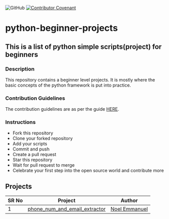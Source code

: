 ![GitHub](https://img.shields.io/github/license/De-pitcher/python-beginner-projects)
[![Contributor Covenant](https://img.shields.io/badge/Contributor%20Covenant-2.1-4baaaa.svg)](code_of_conduct.md) 
# python-beginner-projects

## This is a list of python simple scripts(project) for beginners
### Description

This repository contains a beginner level projects. It is mostly where the basic concepts of the python framework is put into practice.


### Contribution Guidelines

The contribution guidelines are as per the
guide [HERE](https://github.com/De-pitcher/python-beginner-projects/blob/main/CONTRIBUTING.md).


### Instructions

- Fork this repository
- Clone your forked repository
- Add your scripts
- Commit and push
- Create a pull request
- Star this repository
- Wait for pull request to merge
- Celebrate your first step into the open source world and contribute more

## Projects
| SR No | Project                                                                                                                                           | Author                                                      |
|-------|---------------------------------------------------------------------------------------------------------------------------------------------------|-------------------------------------------------------------|
| 1     | [phone_num_and_email_extractor](https://github.com/De-pitcher/python-beginner-projects/tree/main/phone_num_and_email_extractor)                                    | [Noel Emmanuel](https://github.com/De-pitcher)                      | [date_detection](https://github.com/De-pitcher/python-beginner-projects/tree/main/date_detection)                                    | [Noel Emmanuel](https://github.com/De-pitcher)                      |